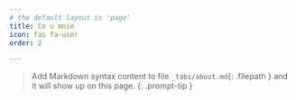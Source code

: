 ```yaml
---
# the default layout is 'page'
title: Co u mnie
icon: fas fa-user
order: 2

---
```


> Add Markdown syntax content to file `_tabs/about.md`{: .filepath } and it will show up on this page.
{: .prompt-tip }
